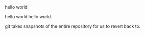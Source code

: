 hello world

hello world hello world. 

git takes snapshots of the entire repository for us to revert back to. 
